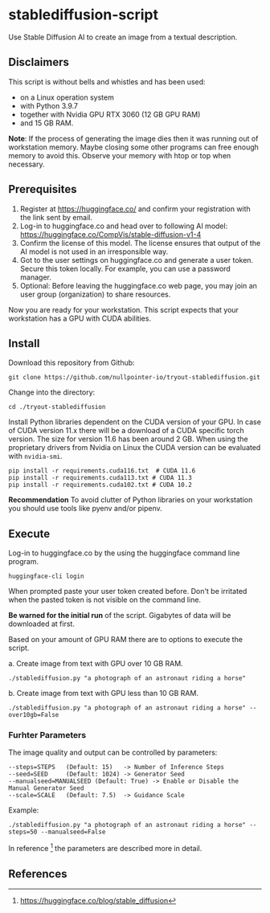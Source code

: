 # stablediffusion-script
Use Stable Diffusion AI to create an image from a textual description.

## Disclaimers

This script is without bells and whistles and has been used:
- on a Linux operation system 
- with Python 3.9.7 
- together with Nvidia GPU RTX 3060 (12 GB GPU RAM)
- and 15 GB RAM.

**Note**: If the process of generating the image dies then it was running out of workstation memory. Maybe closing some other programs can free enough memory to avoid this. Observe your memory with htop or top when necessary.

## Prerequisites

1. Register at https://huggingface.co/ and confirm your registration with the link sent by email.
2. Log-in to huggingface.co and head over to following AI model: https://huggingface.co/CompVis/stable-diffusion-v1-4
3. Confirm the license of this model. The license ensures that output of the AI model is not used in an irresponsible way.  
4. Got to the user settings on huggingface.co and generate a user token. Secure this token locally. For example, you can use a password manager. 
5. Optional: Before leaving the huggingface.co web page, you may join an user group (organization) to share resources.

Now you are ready for your workstation. This script expects that your workstation has a GPU with CUDA abilities.

## Install

Download this repository from Github:
```
git clone https://github.com/nullpointer-io/tryout-stablediffusion.git
``` 

Change into the directory: 
```
cd ./tryout-stablediffusion
```

Install Python libraries dependent on the CUDA version of your GPU. In case of CUDA version 11.x there will be a download of a CUDA specific torch version. The size for version 11.6 has been around 2 GB.
When using the proprietary drivers from Nvidia on Linux the CUDA version can be evaluated with `nvidia-smi`.
```
pip install -r requirements.cuda116.txt	 # CUDA 11.6 
pip install -r requirements.cuda113.txt # CUDA 11.3
pip install -r requirements.cuda102.txt # CUDA 10.2
```

**Recommendation**
To avoid clutter of Python libraries on your workstation you should use tools like pyenv and/or pipenv.  

## Execute

Log-in to huggingface.co by the using the huggingface command line program. 
```
huggingface-cli login
```
When prompted paste your user token created before. Don't be irritated when the pasted token is not visible on the command line. 

**Be warned for the initial run** of the script. Gigabytes of data will be downloaded at first. 

Based on your amount of GPU RAM there are to options to execute the script. 

a. Create image from text with GPU over 10 GB RAM.
```
./stablediffusion.py "a photograph of an astronaut riding a horse"
```
b. Create image from text with GPU less than 10 GB RAM. 
```
./stablediffusion.py "a photograph of an astronaut riding a horse" --over10gb=False
```

### Furhter Parameters

The image quality and output can be controlled by parameters:
```
--steps=STEPS	(Default: 15) 	-> Number of Inference Steps  
--seed=SEED 	(Default: 1024) -> Generator Seed
--manualseed=MANUALSEED (Default: True) -> Enable or Disable the Manual Generator Seed
--scale=SCALE 	(Default: 7.5) 	-> Guidance Scale
```

Example:
```
./stablediffusion.py "a photograph of an astronaut riding a horse" --steps=50 --manualseed=False
```

In reference [^2] the parameters are described more in detail. 

## References

[^1]: https://huggingface.co/CompVis/stable-diffusion-v1-4
[^2]: https://huggingface.co/blog/stable_diffusion
[^3]: https://www.heise.de/news/Text-zu-Bild-Revolution-Stable-Diffusion-ermoeglicht-KI-Bildgenerieren-fuer-alle-7244307.html
